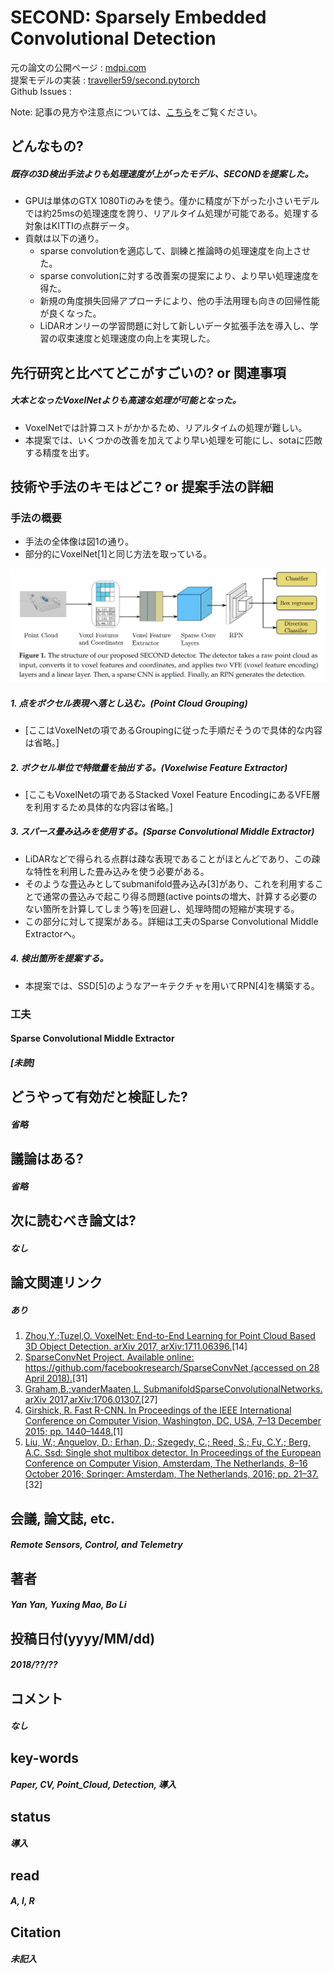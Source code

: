 # SECOND: Sparsely Embedded Convolutional Detection

元の論文の公開ページ : [mdpi.com](https://www.mdpi.com/1424-8220/18/10/3337)  
提案モデルの実装 : [traveller59/second.pytorch](https://github.com/traveller59/second.pytorch)  
Github Issues : []()  

Note: 記事の見方や注意点については、[こちら](/)をご覧ください。

## どんなもの?
##### 既存の3D検出手法よりも処理速度が上がったモデル、SECONDを提案した。
- GPUは単体のGTX 1080Tiのみを使う。僅かに精度が下がった小さいモデルでは約25msの処理速度を誇り、リアルタイム処理が可能である。処理する対象はKITTIの点群データ。
- 貢献は以下の通り。
  - sparse convolutionを適応して、訓練と推論時の処理速度を向上させた。
  - sparse convolutionに対する改善案の提案により、より早い処理速度を得た。
  - 新規の角度損失回帰アプローチにより、他の手法用理も向きの回帰性能が良くなった。
  - LiDARオンリーの学習問題に対して新しいデータ拡張手法を導入し、学習の収束速度と処理速度の向上を実現した。

## 先行研究と比べてどこがすごいの? or 関連事項
##### 大本となったVoxelNetよりも高速な処理が可能となった。
- VoxelNetでは計算コストがかかるため、リアルタイムの処理が難しい。
- 本提案では、いくつかの改善を加えてより早い処理を可能にし、sotaに匹敵する精度を出す。

## 技術や手法のキモはどこ? or 提案手法の詳細
### 手法の概要
- 手法の全体像は図1の通り。
- 部分的にVoxelNet[1]と同じ方法を取っている。

![fig1](img/SSECD/fig1.png)

##### 1. 点をボクセル表現へ落とし込む。(Point Cloud Grouping)
- [ここはVoxelNetの項であるGroupingに従った手順だそうので具体的な内容は省略。]

##### 2. ボクセル単位で特徴量を抽出する。(Voxelwise Feature Extractor)
- [ここもVoxelNetの項であるStacked Voxel Feature EncodingにあるVFE層を利用するため具体的な内容は省略。]

##### 3. スパース畳み込みを使用する。(Sparse Convolutional Middle Extractor)
- LiDARなどで得られる点群は疎な表現であることがほとんどであり、この疎な特性を利用した畳み込みを使う必要がある。
- そのような畳込みとしてsubmanifold畳み込み[3]があり、これを利用することで通常の畳込みで起こり得る問題(active pointsの増大、計算する必要のない箇所を計算してしまう等)を回避し、処理時間の短縮が実現する。
- この部分に対して提案がある。詳細は工夫のSparse Convolutional Middle Extractorへ。

##### 4. 検出箇所を提案する。
- 本提案では、SSD[5]のようなアーキテクチャを用いてRPN[4]を構築する。

### 工夫
#### Sparse Convolutional Middle Extractor
##### [未読]

## どうやって有効だと検証した?
##### 省略

## 議論はある?
##### 省略

## 次に読むべき論文は?
##### なし

## 論文関連リンク
##### あり
1. [Zhou,Y.;Tuzel,O. VoxelNet: End-to-End Learning for Point Cloud Based 3D Object Detection. arXiv 2017, arXiv:1711.06396.](https://arxiv.org/abs/1711.06396)[14]
2. [SparseConvNet Project. Available online: https://github.com/facebookresearch/SparseConvNet (accessed on 28 April 2018).](https://github.com/facebookresearch/SparseConvNet)[31]
3. [Graham,B.;vanderMaaten,L. SubmanifoldSparseConvolutionalNetworks. arXiv 2017,arXiv:1706.01307.](https://arxiv.org/abs/1706.01307)[27]
4. [Girshick, R. Fast R-CNN. In Proceedings of the IEEE International Conference on Computer Vision, Washington, DC, USA, 7–13 December 2015; pp. 1440–1448.](https://arxiv.org/abs/1504.08083)[1]
5. [Liu, W.; Anguelov, D.; Erhan, D.; Szegedy, C.; Reed, S.; Fu, C.Y.; Berg, A.C. Ssd: Single shot multibox detector. In Proceedings of the European Conference on Computer Vision, Amsterdam, The Netherlands, 8–16 October 2016; Springer: Amsterdam, The Netherlands, 2016; pp. 21–37.](https://arxiv.org/abs/1512.02325)[32]


## 会議, 論文誌, etc.
##### Remote Sensors, Control, and Telemetry

## 著者
##### Yan Yan, Yuxing Mao, Bo Li

## 投稿日付(yyyy/MM/dd)
##### 2018/??/??

## コメント
##### なし

## key-words
##### Paper, CV, Point_Cloud, Detection, 導入

## status
##### 導入

## read
##### A, I, R

## Citation
##### 未記入
